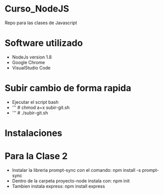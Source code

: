 # Curso_NodeJS 
Repo para las clases de Javascript

# Software utilizado

- NodeJs version 1.8
- Google Chrome
- VisualStudio Code

# Subir cambio de forma rapida
- Ejecutar el script bash
- ''' # chmod a+x subir-git.sh
- ''' # ./subir-git.sh

# Instalaciones
# Para la Clase 2
- Instalar la libreria prompt-sync con el comando:
    npm install -s prompt-sync
- Dentro de la carpeta proyecto-node instala con:
    npm init
- Tambien instala express:
    npm install express